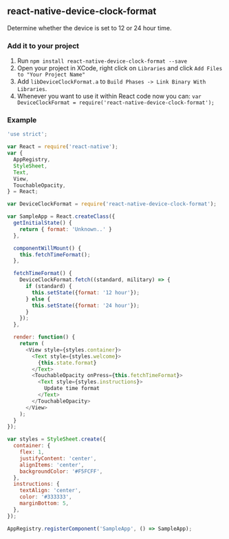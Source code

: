## react-native-device-clock-format

Determine whether the device is set to 12 or 24 hour time.

### Add it to your project

1. Run `npm install react-native-device-clock-format --save`
2. Open your project in XCode, right click on `Libraries` and click `Add Files to "Your Project Name"`
3. Add `libDeviceClockFormat.a` to `Build Phases -> Link Binary With Libraries`.
4. Whenever you want to use it within React code now you can: `var DeviceClockFormat = require('react-native-device-clock-format');`

### Example

```javascript
'use strict';

var React = require('react-native');
var {
  AppRegistry,
  StyleSheet,
  Text,
  View,
  TouchableOpacity,
} = React;

var DeviceClockFormat = require('react-native-device-clock-format');

var SampleApp = React.createClass({
  getInitialState() {
    return { format: 'Unknown..' }
  },

  componentWillMount() {
    this.fetchTimeFormat();
  },

  fetchTimeFormat() {
    DeviceClockFormat.fetch((standard, military) => {
      if (standard) {
        this.setState({format: '12 hour'});
      } else {
        this.setState({format: '24 hour'});
      }
    });
  },

  render: function() {
    return (
      <View style={styles.container}>
        <Text style={styles.welcome}>
          {this.state.format}
        </Text>
        <TouchableOpacity onPress={this.fetchTimeFormat}>
          <Text style={styles.instructions}>
            Update time format
          </Text>
        </TouchableOpacity>
      </View>
    );
  }
});

var styles = StyleSheet.create({
  container: {
    flex: 1,
    justifyContent: 'center',
    alignItems: 'center',
    backgroundColor: '#F5FCFF',
  },
  instructions: {
    textAlign: 'center',
    color: '#333333',
    marginBottom: 5,
  },
});

AppRegistry.registerComponent('SampleApp', () => SampleApp);
```
